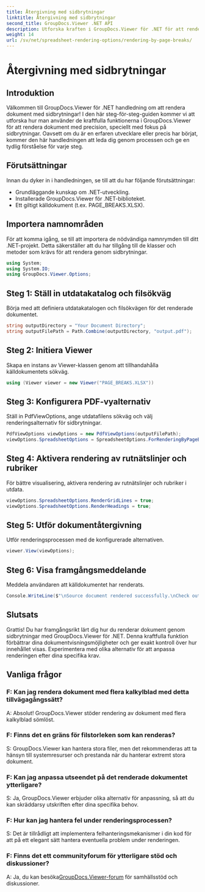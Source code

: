 ```yaml
---
title: Återgivning med sidbrytningar
linktitle: Återgivning med sidbrytningar
second_title: GroupDocs.Viewer .NET API
description: Utforska kraften i GroupDocs.Viewer för .NET för att rendera dokument med precision. Följ vår steg-för-steg handledning för att rendera med sidbrytningar.
weight: 14
url: /sv/net/spreadsheet-rendering-options/rendering-by-page-breaks/
---
```


# Återgivning med sidbrytningar

## Introduktion
Välkommen till GroupDocs.Viewer för .NET handledning om att rendera dokument med sidbrytningar! I den här steg-för-steg-guiden kommer vi att utforska hur man använder de kraftfulla funktionerna i GroupDocs.Viewer för att rendera dokument med precision, speciellt med fokus på sidbrytningar. Oavsett om du är en erfaren utvecklare eller precis har börjat, kommer den här handledningen att leda dig genom processen och ge en tydlig förståelse för varje steg.
## Förutsättningar
Innan du dyker in i handledningen, se till att du har följande förutsättningar:
- Grundläggande kunskap om .NET-utveckling.
- Installerade GroupDocs.Viewer för .NET-biblioteket.
- Ett giltigt källdokument (t.ex. PAGE_BREAKS.XLSX).
## Importera namnområden
För att komma igång, se till att importera de nödvändiga namnrymden till ditt .NET-projekt. Detta säkerställer att du har tillgång till de klasser och metoder som krävs för att rendera genom sidbrytningar.
```csharp
using System;
using System.IO;
using GroupDocs.Viewer.Options;
```
## Steg 1: Ställ in utdatakatalog och filsökväg
Börja med att definiera utdatakatalogen och filsökvägen för det renderade dokumentet.
```csharp
string outputDirectory = "Your Document Directory";
string outputFilePath = Path.Combine(outputDirectory, "output.pdf");
```
## Steg 2: Initiera Viewer
Skapa en instans av Viewer-klassen genom att tillhandahålla källdokumentets sökväg.
```csharp
using (Viewer viewer = new Viewer("PAGE_BREAKS.XLSX"))
```
## Steg 3: Konfigurera PDF-vyalternativ
Ställ in PdfViewOptions, ange utdatafilens sökväg och välj renderingsalternativ för sidbrytningar.
```csharp
PdfViewOptions viewOptions = new PdfViewOptions(outputFilePath);
viewOptions.SpreadsheetOptions = SpreadsheetOptions.ForRenderingByPageBreaks();
```
## Steg 4: Aktivera rendering av rutnätslinjer och rubriker
För bättre visualisering, aktivera rendering av rutnätslinjer och rubriker i utdata.
```csharp
viewOptions.SpreadsheetOptions.RenderGridLines = true;
viewOptions.SpreadsheetOptions.RenderHeadings = true;
```
## Steg 5: Utför dokumentåtergivning
Utför renderingsprocessen med de konfigurerade alternativen.
```csharp
viewer.View(viewOptions);
```
## Steg 6: Visa framgångsmeddelande
Meddela användaren att källdokumentet har renderats.
```csharp
Console.WriteLine($"\nSource document rendered successfully.\nCheck output in {outputDirectory}.");
```
## Slutsats
Grattis! Du har framgångsrikt lärt dig hur du renderar dokument genom sidbrytningar med GroupDocs.Viewer för .NET. Denna kraftfulla funktion förbättrar dina dokumentvisningsmöjligheter och ger exakt kontroll över hur innehållet visas. Experimentera med olika alternativ för att anpassa renderingen efter dina specifika krav.
## Vanliga frågor
### F: Kan jag rendera dokument med flera kalkylblad med detta tillvägagångssätt?
A: Absolut! GroupDocs.Viewer stöder rendering av dokument med flera kalkylblad sömlöst.
### F: Finns det en gräns för filstorleken som kan renderas?
S: GroupDocs.Viewer kan hantera stora filer, men det rekommenderas att ta hänsyn till systemresurser och prestanda när du hanterar extremt stora dokument.
### F: Kan jag anpassa utseendet på det renderade dokumentet ytterligare?
S: Ja, GroupDocs.Viewer erbjuder olika alternativ för anpassning, så att du kan skräddarsy utskriften efter dina specifika behov.
### F: Hur kan jag hantera fel under renderingsprocessen?
S: Det är tillrådligt att implementera felhanteringsmekanismer i din kod för att på ett elegant sätt hantera eventuella problem under renderingen.
### F: Finns det ett communityforum för ytterligare stöd och diskussioner?
 A: Ja, du kan besöka[GroupDocs.Viewer-forum](https://forum.groupdocs.com/c/viewer/9) för samhällsstöd och diskussioner.